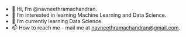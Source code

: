 - 👋 Hi, I’m @navneethramachandran.
- 👀 I’m interested in learning Machine Learning and Data Science.
- 🌱 I’m currently learning Data Science.
- 📫 How to reach me - mail me at navneethramachandran@gmail.com.

<!---
navneethramachandran14/navneethramachandran14 is a ✨ special ✨ repository because its `README.md` (this file) appears on your GitHub profile.
You can click the Preview link to take a look at your changes.
--->
